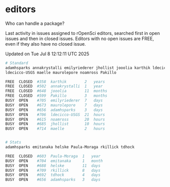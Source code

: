 # editors

Who can handle a package?

Last activity in issues assigned to rOpenSci editors, searched first in open
issues and then in closed issues. Editors with no open issues are FREE, even if
they also have no closed issue.


Updated on Tue Jul 8 12:12:11 UTC 2025

```bash
# Standard
adamhsparks annakrystalli emilyriederer jhollist jooolia karthik ldecicco
ldecicco-USGS maelle maurolepore noamross Pakillo

FREE  CLOSED  #358  karthik        2   years
FREE  CLOSED  #502  annakrystalli  1   year
FREE  CLOSED  #648  jooolia        11  months
FREE  CLOSED  #599  Pakillo        3   months
BUSY  OPEN    #705  emilyriederer  7   days
BUSY  OPEN    #673  maurolepore    7   days
BUSY  OPEN    #656  adamhsparks    3   days
BUSY  OPEN    #706  ldecicco-USGS  21  hours
BUSY  OPEN    #615  noamross       20  hours
BUSY  OPEN    #685  jhollist       10  hours
BUSY  OPEN    #714  maelle         2   hours


# Stats
adamhsparks emitanaka helske Paula-Moraga rkillick tdhock

FREE  CLOSED  #603  Paula-Moraga  1   year
BUSY  OPEN    #704  emitanaka     1   month
BUSY  OPEN    #688  helske        11  days
BUSY  OPEN    #709  rkillick      8   days
BUSY  OPEN    #692  tdhock        4   days
BUSY  OPEN    #656  adamhsparks   3   days
```
